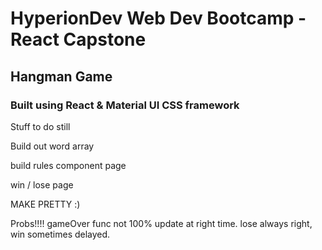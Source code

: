 # HyperionDev Web Dev Bootcamp - React Capstone

## Hangman Game

### Built using React & Material UI CSS framework

Stuff to do still

Build out word array

build rules component page

win / lose page

MAKE PRETTY :)

Probs!!!!
gameOver func not 100% update at right time. lose always right, win sometimes delayed.
